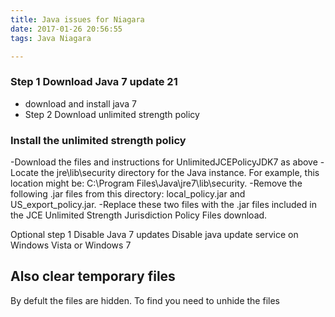 ```yaml
---
title: Java issues for Niagara
date: 2017-01-26 20:56:55
tags: Java Niagara

---
```

### Step 1 Download Java 7 update 21
- download and install java 7
- Step 2 Download unlimited strength policy

### Install the unlimited strength policy

-Download the files and instructions for UnlimitedJCEPolicyJDK7 as above
-Locate the jre\lib\security directory for the Java instance. For example, this location might be: C:\Program Files\Java\jre7\lib\security.
-Remove the following .jar files from this directory: local_policy.jar and US_export_policy.jar.
-Replace these two files with the .jar files included in the JCE Unlimited Strength Jurisdiction Policy Files download.

Optional step 1 Disable Java 7 updates
Disable java update service on Windows Vista or Windows 7


## Also clear temporary files
By defult the files are hidden. To find you need to unhide the files
